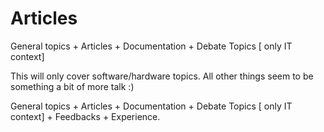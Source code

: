 # Articles
General topics  + Articles + Documentation + Debate Topics [ only IT context]

This will only cover software/hardware topics. All other things seem to be something a bit of more talk :)

General topics  + Articles + Documentation + Debate Topics [ only IT context] + Feedbacks + Experience.
